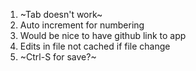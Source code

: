 1. ~Tab doesn't work~
2. Auto increment for numbering
3. Would be nice to have github link to app
4. Edits in file not cached if file change
5. ~Ctrl-S for save?~